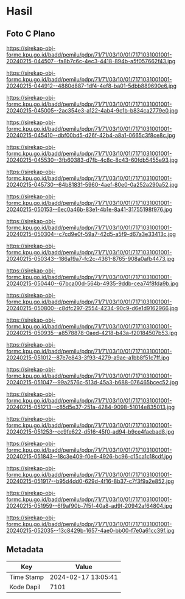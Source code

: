 # Hasil

## Foto C Plano

https://sirekap-obj-formc.kpu.go.id/badd/pemilu/pdpr/71/71/03/10/01/7171031001001-20240215-044507--fa8b7c6c-4ec3-4418-894b-a5f057662f43.jpg

https://sirekap-obj-formc.kpu.go.id/badd/pemilu/pdpr/71/71/03/10/01/7171031001001-20240215-044912--4880d887-1df4-4ef8-ba01-5dbb889690e6.jpg

https://sirekap-obj-formc.kpu.go.id/badd/pemilu/pdpr/71/71/03/10/01/7171031001001-20240215-045005--2ac354e3-a122-4ab4-9c1b-b834ca2779e0.jpg

https://sirekap-obj-formc.kpu.go.id/badd/pemilu/pdpr/71/71/03/10/01/7171031001001-20240215-045410--dbf00bd5-d26f-42b4-a8a1-0665c3f8ce8c.jpg

https://sirekap-obj-formc.kpu.go.id/badd/pemilu/pdpr/71/71/03/10/01/7171031001001-20240215-045530--3fb60383-d7fb-4c8c-8c43-60fdb5455e93.jpg

https://sirekap-obj-formc.kpu.go.id/badd/pemilu/pdpr/71/71/03/10/01/7171031001001-20240215-045730--64b81831-5960-4aef-80e0-0a252a290a52.jpg

https://sirekap-obj-formc.kpu.go.id/badd/pemilu/pdpr/71/71/03/10/01/7171031001001-20240215-050153--6ec0a46b-83e1-4b1e-8a41-31755198f976.jpg

https://sirekap-obj-formc.kpu.go.id/badd/pemilu/pdpr/71/71/03/10/01/7171031001001-20240215-050304--c7cd9e0f-59a7-42d5-a5f9-d67a3e33413c.jpg

https://sirekap-obj-formc.kpu.go.id/badd/pemilu/pdpr/71/71/03/10/01/7171031001001-20240215-050343--186a19a7-fc2c-4361-8765-908a0afb4473.jpg

https://sirekap-obj-formc.kpu.go.id/badd/pemilu/pdpr/71/71/03/10/01/7171031001001-20240215-050440--67bca00d-564b-4935-9ddb-cea74f8fda9b.jpg

https://sirekap-obj-formc.kpu.go.id/badd/pemilu/pdpr/71/71/03/10/01/7171031001001-20240215-050800--c8dfc297-2554-4234-90c9-d6e1d9162966.jpg

https://sirekap-obj-formc.kpu.go.id/badd/pemilu/pdpr/71/71/03/10/01/7171031001001-20240215-050935--a8578878-0aed-4218-b43a-f20184507b53.jpg

https://sirekap-obj-formc.kpu.go.id/badd/pemilu/pdpr/71/71/03/10/01/7171031001001-20240215-051012--87e7e843-3f93-4279-a9ae-a1bb8f51c7ff.jpg

https://sirekap-obj-formc.kpu.go.id/badd/pemilu/pdpr/71/71/03/10/01/7171031001001-20240215-051047--99a2576c-513d-45a3-b688-076465bcec52.jpg

https://sirekap-obj-formc.kpu.go.id/badd/pemilu/pdpr/71/71/03/10/01/7171031001001-20240215-051213--c85d5e37-251a-4284-9098-51014e835013.jpg

https://sirekap-obj-formc.kpu.go.id/badd/pemilu/pdpr/71/71/03/10/01/7171031001001-20240215-051253--cc9fe622-d516-45f0-ad94-b9ce4faebad8.jpg

https://sirekap-obj-formc.kpu.go.id/badd/pemilu/pdpr/71/71/03/10/01/7171031001001-20240215-051843--18c3e409-f0e6-4926-bc96-c15ca1c18cdf.jpg

https://sirekap-obj-formc.kpu.go.id/badd/pemilu/pdpr/71/71/03/10/01/7171031001001-20240215-051917--b95d4dd0-629d-4f16-8b37-c7f3f9a2e852.jpg

https://sirekap-obj-formc.kpu.go.id/badd/pemilu/pdpr/71/71/03/10/01/7171031001001-20240215-051959--6f9af90b-7f5f-40a8-ad9f-20942af64804.jpg

https://sirekap-obj-formc.kpu.go.id/badd/pemilu/pdpr/71/71/03/10/01/7171031001001-20240215-052035--13c8429b-1657-4ae0-bb00-f7e0a61cc39f.jpg


## Metadata

| Key        | Value               |
| ---------- | ------------------- |
| Time Stamp | 2024-02-17 13:05:41 |
| Kode Dapil | 7101                |



